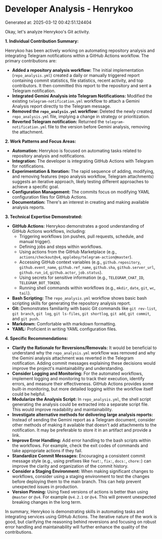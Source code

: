 # Developer Analysis - Henrykoo
Generated at: 2025-03-12 00:42:51.124404

Okay, let's analyze Henrykoo's Git activity.

**1. Individual Contribution Summary:**

Henrykoo has been actively working on automating repository analysis and integrating Telegram notifications within a GitHub Actions workflow.  The primary contributions are:

*   **Added a repository analysis workflow:** The initial implementation (`repo_analysis.yml`) created a daily or manually triggered report containing commit statistics, file statistics, recent activity, and top contributors. It then committed this report to the repository and sent a Telegram notification.
*   **Integrated Gemini Analysis into Telegram Notifications:** Modified the existing `telegram-notification.yml` workflow to attach a Gemini Analysis report directly to the Telegram message.
*   **Removed the `repo_analysis.yml` workflow:** Deleted the newly created `repo_analysis.yml` file, implying a change in strategy or prioritization.
*   **Reverted Telegram notification:** Returned the `telegram-notification.yml` file to the version before Gemini analysis, removing the attachment.

**2. Work Patterns and Focus Areas:**

*   **Automation:** Henrykoo is focused on automating tasks related to repository analysis and notifications.
*   **Integration:** The developer is integrating GitHub Actions with Telegram for notifications.
*   **Experimentation & Iteration:** The rapid sequence of adding, modifying, and removing features (repo analysis workflow, Telegram attachments) suggests an iterative approach, likely testing different approaches to achieve a specific goal.
*   **Configuration Management:** The commits focus on modifying YAML configuration files for GitHub Actions.
*   **Documentation:**  There's an interest in creating and making available analysis reports.

**3. Technical Expertise Demonstrated:**

*   **GitHub Actions:**  Henrykoo demonstrates a good understanding of GitHub Actions workflows, including:
    *   Triggering workflows (on pushes, pull requests, schedule, and manual trigger).
    *   Defining jobs and steps within workflows.
    *   Using actions from the GitHub Marketplace (e.g., `actions/checkout@v4`, `appleboy/telegram-action@master`).
    *   Accessing GitHub context variables (e.g., `github.repository`, `github.event_name`, `github.ref_name`, `github.sha`, `github.server_url`, `github.run_id`, `github.actor`, `job.status`).
    *   Using secrets for sensitive information (e.g., `TELEGRAM_CHAT_ID`, `TELEGRAM_BOT_TOKEN`).
    *   Running shell commands within workflows (e.g., `mkdir`, `date`, `git`, `wc`, `tail`).
*   **Bash Scripting:**  The `repo_analysis.yml` workflow shows basic bash scripting skills for generating the repository analysis report.
*   **Git:**  Demonstrates familiarity with basic Git commands like `git rev-list`, `git branch`, `git log`, `git ls-files`, `git shortlog`, `git add`, `git commit`, and `git push`.
*   **Markdown:** Comfortable with markdown formatting.
*   **YAML:**  Proficient in writing YAML configuration files.

**4. Specific Recommendations:**

*   **Clarify the Rationale for Reversions/Removals:** It would be beneficial to understand why the `repo_analysis.yml` workflow was removed and why the Gemini analysis attachment was reverted in the Telegram notification.  Adding commit messages explaining these decisions would improve the project's maintainability and understanding.
*   **Consider Logging and Monitoring:**  For the automated workflows, implement logging and monitoring to track their execution, identify errors, and measure their effectiveness.  GitHub Actions provides some built-in monitoring, but more detailed logging within the workflow itself could be helpful.
*   **Modularize the Analysis Script:** In `repo_analysis.yml`, the shell script generating the analysis could be extracted into a separate script file. This would improve readability and maintainability.
*   **Investigate alternative methods for delivering large analysis reports:** Instead of sending the Gemini report as a Telegram document, consider other methods of making it available that doesn't add attachments to the notification. It may be preferable to store it in an artifact and provide a link.
*   **Improve Error Handling:** Add error handling to the bash scripts within the workflows.  For example, check the exit codes of commands and take appropriate actions if they fail.
*   **Standardize Commit Messages:** Encouraging a consistent commit message style (e.g., using prefixes like `feat:`, `fix:`, `docs:`, `chore:`) can improve the clarity and organization of the commit history.
*   **Consider a Staging Environment:**  When making significant changes to workflows, consider using a staging environment to test the changes before deploying them to the main branch.  This can help prevent unexpected issues in production.
*   **Version Pinning:** Using fixed versions of actions is better than using `@master` or `@v4`. For example `@v4.2.1` or `@v4`. This will prevent unexpected breaking changes in the long term.

In summary, Henrykoo is demonstrating skills in automating tasks and integrating services using GitHub Actions. The iterative nature of the work is good, but clarifying the reasoning behind reversions and focusing on robust error handling and maintainability will further enhance the quality of the contributions.

